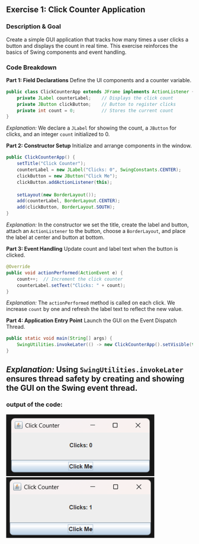 ## Exercise 1: Click Counter Application

### Description & Goal

Create a simple GUI application that tracks how many times a user clicks a button and displays the count in real time. This exercise reinforces the basics of Swing components and event handling.

### Code Breakdown

**Part 1: Field Declarations**
Define the UI components and a counter variable.

```java
public class ClickCounterApp extends JFrame implements ActionListener {
    private JLabel counterLabel;    // Displays the click count
    private JButton clickButton;    // Button to register clicks
    private int count = 0;          // Stores the current count
}
```

*Explanation:* We declare a `JLabel` for showing the count, a `JButton` for clicks, and an integer `count` initialized to 0.

**Part 2: Constructor Setup**
Initialize and arrange components in the window.

```java
public ClickCounterApp() {
    setTitle("Click Counter");
    counterLabel = new JLabel("Clicks: 0", SwingConstants.CENTER);
    clickButton = new JButton("Click Me");
    clickButton.addActionListener(this);

    setLayout(new BorderLayout());
    add(counterLabel, BorderLayout.CENTER);
    add(clickButton, BorderLayout.SOUTH);
}
```

*Explanation:* In the constructor we set the title, create the label and button, attach an `ActionListener` to the button, choose a `BorderLayout`, and place the label at center and button at bottom.

**Part 3: Event Handling**
Update count and label text when the button is clicked.

```java
@Override
public void actionPerformed(ActionEvent e) {
    count++;  // Increment the click counter
    counterLabel.setText("Clicks: " + count);
}
```

*Explanation:* The `actionPerformed` method is called on each click. We increase `count` by one and refresh the label text to reflect the new value.

**Part 4: Application Entry Point**
Launch the GUI on the Event Dispatch Thread.

```java
public static void main(String[] args) {
    SwingUtilities.invokeLater(() -> new ClickCounterApp().setVisible(true));
}
```

*Explanation:* Using `SwingUtilities.invokeLater` ensures thread safety by creating and showing the GUI on the Swing event thread.
---
### output of the code:

<img src="./images/img-1-1.png" alt="..." width="400"/>
<img src="./images/img-1-2.png" alt="..." width="400"/>
